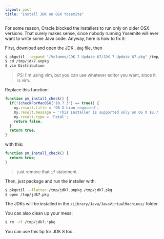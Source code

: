 ```yaml
---
layout: post
title: "Install JDK on OSX Yosemite"
---
```


For some reason, Oracle blocked the installers to run only on older OSX
versions. That surely makes sense, since nobody running Yosemite will ever
want to write some Java code. Anyway, here is how to fix it:

First, download and open the JDK `.dmg` file, then

```sh
$ pkgutil --expand "/Volumes/JDK 7 Update 67/JDK 7 Update 67.pkg" /tmp/jdk7.unpkg
$ cd /tmp/jdk7.unpkg
$ vim Distribution
```

> PS: I'm using vim, but you can use whatever editor you want, since it is vim.

Replace this function:

```js
function pm_install_check() {
  if(!(checkForMacOSX('10.7.3') == true)) {
    my.result.title = 'OS X Lion required';
    my.result.message = 'This Installer is supported only on OS X 10.7.3 or Later.';
    my.result.type = 'Fatal';
    return false;
  }
  return true;
}
```

with this:

```js
function pm_install_check() {
  return true;
}
```

> just remove that `if` statement.

Then, just package and run the installer with:

```sh
$ pkgutil --flatten /tmp/jdk7.unpkg /tmp/jdk7.pkg
$ open /tmp/jdk7.pkg
```

The JDKs will be installed in the `/Library/Java/JavaVirtualMachines/` folder.

You can also clean up your mess:

```sh
$ rm -rf /tmp/jdk7.*pkg
```

You can use this tip for JDK 8 too.

